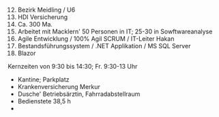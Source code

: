 12. Bezirk Meidling / U6
13. HDI Versicherung
14. Ca. 300 Ma.
15. Arbeitet mit Macklern' 50 Personen in IT; 25-30 in Sowftwareanalyse
16. Agile Entwicklung / 100% Agil SCRUM / IT-Leiter Hakan
17. Bestandsführungssystem / .NET Applikation / MS SQL Server
18. Blazor

Kernzeiten von 9:30 bis 14:30; Fr. 9:30-13 Uhr
- Kantine; Parkplatz
- Krankenversicherung Merkur
- Dusche' Betriebsärztin, Fahrradabstellraum
- Bedienstete 38,5 h
- 